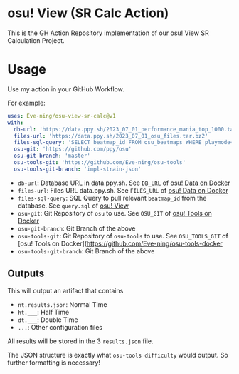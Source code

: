 # osu! View (SR Calc Action)

This is the GH Action Repository implementation of our osu! View SR Calculation Project.

# Usage

Use my action in your GitHub Workflow.

For example:

```yaml
uses: Eve-ning/osu-view-sr-calc@v1
with:
  db-url: 'https://data.ppy.sh/2023_07_01_performance_mania_top_1000.tar.bz2'
  files-url: 'https://data.ppy.sh/2023_07_01_osu_files.tar.bz2'
  files-sql-query: 'SELECT beatmap_id FROM osu_beatmaps WHERE playmode=3 AND approved=1 AND difficultyrating>7 LIMIT 25'
  osu-git: 'https://github.com/ppy/osu'
  osu-git-branch: 'master'
  osu-tools-git: 'https://github.com/Eve-ning/osu-tools'
  osu-tools-git-branch: 'impl-strain-json'
```

- `db-url`: Database URL in data.ppy.sh. See `DB_URL` of [osu! Data on Docker](https://github.com/Eve-ning/osu-data-docker/#get-started)
- `files-url`: Files URL data.ppy.sh. See `FILES_URL` of [osu! Data on Docker](https://github.com/Eve-ning/osu-data-docker/#get-started)
- `files-sql-query`: SQL Query to pull relevant `beatmap_id` from the database. See `query.sql` of [osu! View](https://github.com/Eve-ning/osu-view/tree/master/projects/sr-calc)
- `osu-git`: Git Repository of `osu` to use. See `OSU_GIT` of [osu! Tools on Docker](https://github.com/Eve-ning/osu-tools-docker)
- `osu-git-branch`: Git Branch of the above
- `osu-tools-git`: Git Repository of `osu-tools` to use. See `OSU_TOOLS_GIT` of [osu! Tools on Docker](https://github.com/Eve-ning/osu-tools-docker
- `osu-tools-git-branch`: Git Branch of the above

## Outputs

This will output an artifact that contains
- `nt.results.json`: Normal Time
- `ht.___`: Half Time
- `dt.___`: Double Time
- `...`: Other configuration files

All results will be stored in the 3 `results.json` file.

The JSON structure is exactly what `osu-tools difficulty` would output. So further formatting is necessary!
